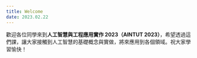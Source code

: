 ```yaml
---
title: Welcome
date: 2023.02.22
---
```


歡迎各位同學來到**人工智慧與工程應用實作 2023（AINTUT 2023）**，希望透過這們課，讓大家接觸到人工智慧的基礎概念與實做，將來應用到各個領域。祝大家學習愉快！
